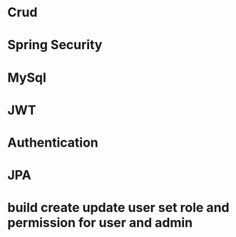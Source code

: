 # Crud
# Spring Security
# MySql
# JWT
# Authentication
# JPA
# build create update user set role and permission for user and admin